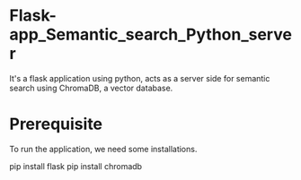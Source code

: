 # Flask-app_Semantic_search_Python_server
It's a flask application using python, acts as a server side for semantic search using ChromaDB, a vector database.

# Prerequisite
To run the application, we need some installations.

pip install flask
pip install chromadb
